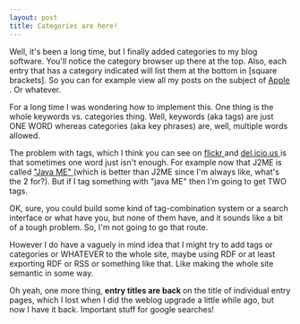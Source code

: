 ```yaml
---
layout: post
title: Categories are here! 
---
```



Well, it's been a long time, but I finally added categories to my blog software. You'll notice the category browser up there at the top. Also, each entry that has a category indicated will list them at the bottom in [square brackets]. So you can for example view all my posts on the subject of <a href="/weblog/tag/Apple">Apple </a>. Or whatever. 

For a long time I was wondering how to implement this. One thing is the whole keywords vs. categories thing. Well, keywords (aka tags) are just ONE WORD whereas categories (aka key phrases) are, well, multiple words allowed. 

The problem with tags, which I think you can see on <a href="http://www.flickr.com/photos/tags/sea/">flickr </a>and <a href="http://del.icio.us/tag/java">del.icio.us </a>is that sometimes one word just isn't enough. For example now that J2ME is called <a href="http://java.sun.com/developer/technicalArticles/javaone2005/naming.html">"Java ME" </a>(which is better than J2ME since I'm always like, what's the 2 for?). But if I tag something with "java ME" then I'm going to get TWO tags. 

OK, sure, you could build some kind of tag-combination system or a search interface or what have you, but none of them have, and it sounds like a bit of a tough problem. So, I'm not going to go that route. 

However I do have a vaguely in mind idea that I might try to add tags or categories or WHATEVER to the whole site, maybe using RDF or at least exporting RDF or RSS or something like that. Like making the whole site semantic in some way. 

Oh yeah, one more thing, <strong>entry titles are back </strong>on the title of individual entry pages, which I lost when I did the weblog upgrade a little while ago, but now I have it back. Important stuff for google searches!

